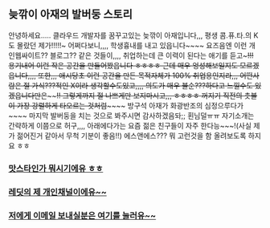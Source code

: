 ## 늦깎이 아재의 발버둥 스토리

안녕하세요..... 클라우드 개발자를 꿈꾸고있는 늦깎이 아재입니다,,,
평생 콤.퓨.타.의 K도 몰랐던 제가!!!!!~ 
어쩌다보니,,,, 학생흉내를 내고 있읍니다~~~~
요즈음엔 이런 개인웹싸이트?? 블로그?? 같은 것들이,,,, 취업하는데 큰 이력이 된다는 애기를 듣고~~~!!!
용기내어 이런 작은 공간을 만들어봤읍니다 ㅎㅎㅎㅎ
근데 매우 엉성해보일지도 모르겠읍니다,,,,
또한,,, 애시당초 이런 공간을 만든 목적자체가 100% 취업용인지라,,,
어떤사람은 절 가식???적인 X이라 생각할수도있고,,,, 의도가 매우 불순???하다고 느낄수도 있겠읍니다만은~~~~~~!!
그렇게까지 절 나쁘게만 보지마시고,,, ㅎㅎㅎㅎ
꺼지기 직전의 촛불이 가장 강렬하게 타오르는 것처럼~~~~~~
방구석 아재가 화광반조의 심정으루다가~~~~ 마지막 발버둥을 치는 것으로 봐주시면 감사하겠음돠;; 횐님덜ㅠㅠ
자기소개는 간략하게 이쯤으로 허구,,,,
아래에다가는 요즘 젊은 친구들이 자주 한다능~~~!(사실 제가 젊어진거 같아서 무척 기분이 좋음!!) 에스앤에스??? 뭐 고런것을 함 올려보도록 하지요 ㅎㅎ




### [맛스타인가 뭐시기에유 ㅎㅎ](https://www.instagram.com/kokoball8686/)

### [레딧의 제 개인채널이에유~~](https://www.reddit.com/r/CloudHybrid02/)

### [저에게 이메일 보내실분은 여기를 눌러유~~](https://mail.google.com/mail/?view=cm&amp;fs=1&amp;to=kokoball8686@gmail.com)
